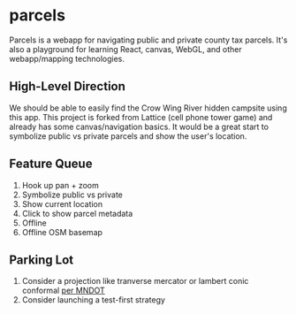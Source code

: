 # parcels

Parcels is a webapp for navigating public and private county tax parcels. It's also a playground for learning React, canvas, WebGL, and other webapp/mapping technologies.

## High-Level Direction

We should be able to easily find the Crow Wing River hidden campsite using this app. This project is forked from Lattice (cell phone tower game) and already has some canvas/navigation basics. It would be a great start to symbolize public vs private parcels and show the user's location.

## Feature Queue

1. Hook up pan + zoom
1. Symbolize public vs private
1. Show current location
1. Click to show parcel metadata
1. Offline
1. Offline OSM basemap

## Parking Lot
1. Consider a projection like tranverse mercator or lambert conic conformal [per MNDOT](https://www.dot.state.mn.us/surveying/pdf/mncoordsys.pdf)
1. Consider launching a test-first strategy
